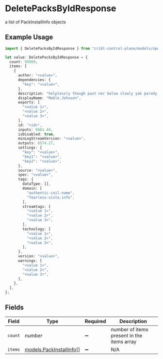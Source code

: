 # DeletePacksByIdResponse

a list of PackInstallInfo objects

## Example Usage

```typescript
import { DeletePacksByIdResponse } from "cribl-control-plane/models/operations";

let value: DeletePacksByIdResponse = {
  count: 95569,
  items: [
    {
      author: "<value>",
      dependencies: {
        "key": "<value>",
      },
      description: "helplessly though past nor below slowly yak parody gah eek",
      displayName: "Mable.Johnson",
      exports: [
        "<value 1>",
        "<value 2>",
        "<value 3>",
      ],
      id: "<id>",
      inputs: 9461.44,
      isDisabled: true,
      minLogStreamVersion: "<value>",
      outputs: 6574.27,
      settings: {
        "key": "<value>",
        "key1": "<value>",
        "key2": "<value>",
      },
      source: "<value>",
      spec: "<value>",
      tags: {
        dataType: [],
        domain: [
          "authentic-coil.name",
          "fearless-vista.info",
        ],
        streamtags: [
          "<value 1>",
          "<value 2>",
          "<value 3>",
        ],
        technology: [
          "<value 1>",
          "<value 2>",
          "<value 3>",
        ],
      },
      version: "<value>",
      warnings: [
        "<value 1>",
        "<value 2>",
        "<value 3>",
      ],
    },
  ],
};
```

## Fields

| Field                                                       | Type                                                        | Required                                                    | Description                                                 |
| ----------------------------------------------------------- | ----------------------------------------------------------- | ----------------------------------------------------------- | ----------------------------------------------------------- |
| `count`                                                     | *number*                                                    | :heavy_minus_sign:                                          | number of items present in the items array                  |
| `items`                                                     | [models.PackInstallInfo](../../models/packinstallinfo.md)[] | :heavy_minus_sign:                                          | N/A                                                         |